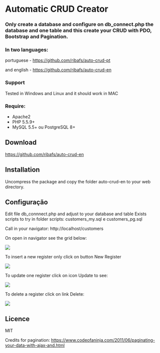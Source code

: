 # Automatic CRUD Creator

### Only create a database and configure on db_connect.php the database and one table and this create your CRUD with PDO, Bootstrap and Pagination.

### In two languages: 

portuguese - https://github.com/ribafs/auto-crud-pt

and english - https://github.com/ribafs/auto-crud-en

### Support
Tested in Windows and Linux and it should work in MAC

### Require:
- Apache2
- PHP 5.5.9+
- MySQL 5.5+ ou PostgreSQL 8+

## Download
https://github.com/ribafs/auto-crud-en

## Installation
Uncompress the package and copy the folder auto-crud-en to your web directory.

## Configuração

Edit file db_connnect.php and adjust to your database and table
Exists scripts to try in folder scripts: customers_my.sql e customers_pg.sql

Call in your navigator:
http://localhost/customers

On open in navigator see the grid below:

<img src="images/grid.png">


To insert  a new register only click on button New Register

<img src="images/insert.png">

To update one register click on icon Update to see:

<img src="images/update.png">

To delete a register click on link Delete:

<img src="images/delete.png">

## Licence

MIT

Credits for pagination:
https://www.codeofaninja.com/2011/06/paginating-your-data-with-ajax-and.html

